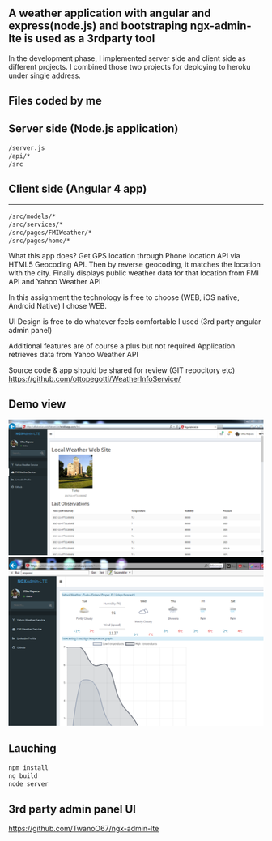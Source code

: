 ## A weather application with angular and express(node.js) and bootstraping ngx-admin-lte is used as a 3rdparty tool

In the development phase, I implemented server side and client side as different projects.
I combined those two projects for deploying to heroku under single address. 

## Files coded by me
Server side (Node.js application)
------------
```
/server.js
/api/*
/src
```

## Client side (Angular 4 app)
------------
```
/src/models/*
/src/services/*
/src/pages/FMIWeather/*
/src/pages/home/*
```

What this app does?
Get GPS location through Phone location API via HTML5 Geocoding API. 
Then by reverse geocoding, it matches the location with the city. 
Finally displays public weather data for that location from FMI API and Yahoo Weather API

In this assignment the technology is free to choose (WEB, iOS native, Android Native)
I chose WEB.

UI Design is free to do whatever feels comfortable
I used (3rd party angular admin panel) 

Additional features are of course a plus but not required
Application retrieves data from Yahoo Weather API

Source code & app should be shared for review (GIT repocitory etc)
https://github.com/ottopegotti/WeatherInfoService/

## Demo view 
![Preview](https://github.com/ottopegotti/WeatherInfoService/blob/master/heroku_demo1.PNG)
![Preview](https://github.com/ottopegotti/WeatherInfoService/blob/master/heroku_demo.PNG)

## Lauching
```
npm install
ng build
node server
```

## 3rd party admin panel UI

https://github.com/TwanoO67/ngx-admin-lte
